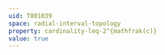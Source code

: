 ```yaml
---
uid: T001039
space: radial-interval-topology
property: cardinality-leq-2^{mathfrak(c)}
value: true
---
```

